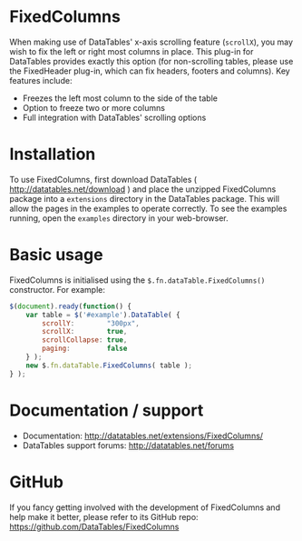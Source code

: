 # FixedColumns
When making use of DataTables' x-axis scrolling feature (`scrollX`), you may wish to fix the left or right most columns in place. This plug-in for DataTables provides exactly this option (for non-scrolling tables, please use the FixedHeader plug-in, which can fix headers, footers and columns). Key features include:
* Freezes the left most column to the side of the table
* Option to freeze two or more columns
* Full integration with DataTables' scrolling options
# Installation
To use FixedColumns, first download DataTables ( http://datatables.net/download ) and place the unzipped FixedColumns package into a `extensions` directory in the DataTables package. This will allow the pages in the examples to operate correctly. To see the examples running, open the `examples` directory in your web-browser.
# Basic usage
FixedColumns is initialised using the `$.fn.dataTable.FixedColumns()` constructor. For example:
```js
$(document).ready(function() {
	var table = $('#example').DataTable( {
		scrollY:        "300px",
		scrollX:        true,
		scrollCollapse: true,
		paging:         false
	} );
	new $.fn.dataTable.FixedColumns( table );
} );
```
# Documentation / support
* Documentation: http://datatables.net/extensions/FixedColumns/
* DataTables support forums: http://datatables.net/forums
# GitHub
If you fancy getting involved with the development of FixedColumns and help make it better, please refer to its GitHub repo: https://github.com/DataTables/FixedColumns
